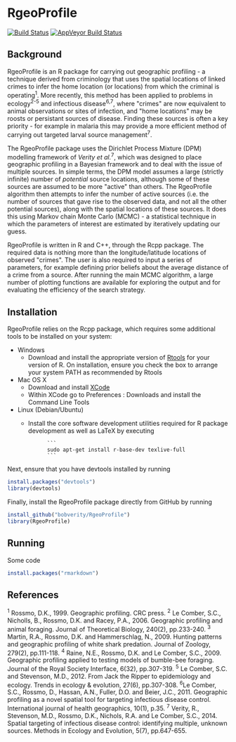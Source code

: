 
# RgeoProfile
[![Build Status](https://travis-ci.org/bobverity/Rgeoprofile.svg?branch=master)](https://travis-ci.org/bobverity/Rgeoprofile)
[![AppVeyor Build Status](https://ci.appveyor.com/api/projects/status/github/bobverity/RgeoProfile?branch=master&svg=true)](https://ci.appveyor.com/project/bobverity/RgeoProfile)

## Background
RgeoProfile is an R package for carrying out geographic profiling - a technique derived from criminology that uses the spatial locations of linked crimes to infer the home location (or locations) from which the criminal is operating<sup>1</sup>. More recently, this method has been applied to problems in ecology<sup>2-5</sup> and infectious disease<sup>6,7</sup>, where "crimes" are now equivalent to animal observations or sites of infection, and "home locations" may be roosts or persistant sources of disease. Finding these sources is often a key priority - for example in malaria this may provide a more efficient method of carrying out targeted larval source management<sup>7</sup>.

The RgeoProfile package uses the Dirichlet Process Mixture (DPM) modelling framework of *Verity et al.*<sup>7</sup>, which was designed to place geographic profiling in a Bayesian framework and to deal with the issue of multiple sources. In simple terms, the DPM model assumes a large (strictly infinite) number of *potential* source locations, although some of these sources are assumed to be more "active" than others. The RgeoProfile algorithm then attempts to infer the number of active sources (i.e. the number of sources that gave rise to the observed data, and not all the other potential sources), along with the spatial locations of these sources. It does this using Markov chain Monte Carlo (MCMC) - a statistical technique in which the parameters of interest are estimated by iteratively updating our guess.

RgeoProfile is written in R and C++, through the Rcpp package. The required data is nothing more than the longitude/latitude locations of observed "crimes". The user is also required to input a series of parameters, for example defining prior beliefs about the average distance of a crime from a source. After running the main MCMC algorithm, a large number of plotting functions are available for exploring the output and for evaluating the efficiency of the search strategy.

## Installation

RgeoProfile relies on the Rcpp package, which requires some additional tools to be installed on your system:

* Windows
    - Download and install the appropriate version of [Rtools](https://cran.rstudio.com/bin/windows/Rtools/) for your version of R. On installation, ensure you check the box to arrange your system PATH as recommended by Rtools
* Mac OS X
    - Download and install [XCode](http://itunes.apple.com/us/app/xcode/id497799835?mt=12)
    - Within XCode go to Preferences : Downloads and install the Command Line Tools
* Linux (Debian/Ubuntu)
    - Install the core software development utilities required for R package development as well as LaTeX by executing
    
                ```
                sudo apt-get install r-base-dev texlive-full
                ```

Next, ensure that you have devtools installed by running
```r
install.packages("devtools")
library(devtools)
```
Finally, install the RgeoProfile package directly from GitHub by running
```r
install_github("bobverity/RgeoProfile")
library(RgeoProfile)
```

## Running

Some code
```r
install.packages("rmarkdown")
```


## References

<sup>1</sup> Rossmo, D.K., 1999. Geographic profiling. CRC press.
<sup>2</sup> Le Comber, S.C., Nicholls, B., Rossmo, D.K. and Racey, P.A., 2006. Geographic profiling and animal foraging. Journal of Theoretical Biology, 240(2), pp.233-240.
<sup>3</sup> Martin, R.A., Rossmo, D.K. and Hammerschlag, N., 2009. Hunting patterns and geographic profiling of white shark predation. Journal of Zoology, 279(2), pp.111-118.
<sup>4</sup> Raine, N.E., Rossmo, D.K. and Le Comber, S.C., 2009. Geographic profiling applied to testing models of bumble-bee foraging. Journal of the Royal Society Interface, 6(32), pp.307-319.
<sup>5</sup> Le Comber, S.C. and Stevenson, M.D., 2012. From Jack the Ripper to epidemiology and ecology. Trends in ecology & evolution, 27(6), pp.307-308.
<sup>6</sup>Le Comber, S.C., Rossmo, D., Hassan, A.N., Fuller, D.O. and Beier, J.C., 2011. Geographic profiling as a novel spatial tool for targeting infectious disease control. International journal of health geographics, 10(1), p.35.
<sup>7</sup> Verity, R., Stevenson, M.D., Rossmo, D.K., Nichols, R.A. and Le Comber, S.C., 2014. Spatial targeting of infectious disease control: identifying multiple, unknown sources. Methods in Ecology and Evolution, 5(7), pp.647-655.
